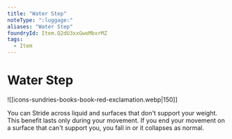 ```yaml
---
title: "Water Step"
noteType: ":luggage:"
aliases: "Water Step"
foundryId: Item.Q2dU3xxGwoMbxrMZ
tags:
  - Item
---
```


# Water Step
![[icons-sundries-books-book-red-exclamation.webp|150]]

You can Stride across liquid and surfaces that don't support your weight. This benefit lasts only during your movement. If you end your movement on a surface that can't support you, you fall in or it collapses as normal.
